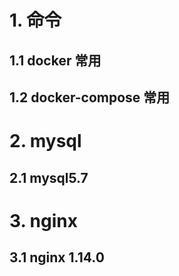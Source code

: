 # 1. 命令

## 1.1 docker 常用

## 1.2 docker-compose 常用

# 2. mysql

## 2.1 mysql5.7

# 3. nginx

## 3.1 nginx 1.14.0
